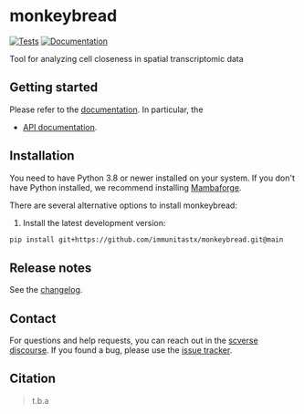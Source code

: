 # monkeybread

[![Tests][badge-tests]][link-tests]
[![Documentation][badge-docs]][link-docs]

[badge-tests]: https://img.shields.io/github/workflow/status/immunitastx/monkeybread/Test/main
[link-tests]: https://github.com/immunitastx/monkeybread/actions/workflows/test.yml
[badge-docs]: https://img.shields.io/readthedocs/monkeybread

Tool for analyzing cell closeness in spatial transcriptomic data

## Getting started

Please refer to the [documentation][link-docs]. In particular, the

-   [API documentation][link-api].

## Installation

You need to have Python 3.8 or newer installed on your system. If you don't have
Python installed, we recommend installing [Mambaforge](https://github.com/conda-forge/miniforge#mambaforge).

There are several alternative options to install monkeybread:

<!--
1) Install the latest release of `monkeybread` from `PyPI <https://pypi.org/project/monkeybread/>`_:

```bash
pip install monkeybread
```
-->

1. Install the latest development version:

```bash
pip install git+https://github.com/immunitastx/monkeybread.git@main
```

## Release notes

See the [changelog][changelog].

## Contact

For questions and help requests, you can reach out in the [scverse discourse][scverse-discourse].
If you found a bug, please use the [issue tracker][issue-tracker].

## Citation

> t.b.a

[scverse-discourse]: https://discourse.scverse.org/
[issue-tracker]: https://github.com/immunitastx/monkeybread/issues
[changelog]: https://monkeybread.readthedocs.io/en/latest/changelog.html
[link-docs]: https://monkeybread.readthedocs.io
[link-api]: https://monkeybread.readthedocs.io/en/latest/api.html
